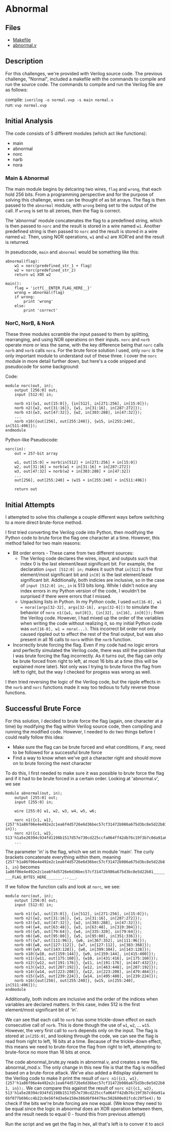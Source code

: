 # Abnormal

## Files
 - [Makefile](./Makefile)
 - [abnormal.v](./abnormal.v)

## Description
For this challenges, we're provided with Verilog source code. The previous challenge, "Normal", included a makefile with the commands to compile and run the source code. The commands to compile and run the Verilog file are as follows:

compile: `iverilog -o normal.vvp -s main normal.v`  
run: `vvp normal.vvp`

## Initial Analysis
The code consists of 5 different modules (which act like functions):
  - main
  - abnormal
  - norc
  - narb
  - nora

### Main & Abnormal
The main module begins by delcaring two wires, `flag` and `wrong`, that each hold 256 bits. From a programming perspective and for the purpose of solving this challenge, wires can be thought of as bit arrays. The flag is then passed to the `abnormal` module, with `wrong` being set to the output of the call. If `wrong` is set to all zeroes, then the flag is correct.

The 'abnormal' module concatenates the flag to a predefined string, which is then passed to `norc` and the result is stored in a wire named `w1`. Another predefined string is then passed to `norc` and the result is stored in a wire named `w2`. Then, using NOR operations, `w1` and `w2` are XOR'ed and the result is returned.

In pseudocode, `main` and `abnormal` would be something like this:
```
abnormal(flag):
    w1 = norc(predefined_str_1 + flag)
    w2 = norc(predefined_str_2)
    return w1 XOR w2

main():
    flag = 'ictf{__ENTER_FLAG_HERE__}'
    wrong = abnormal(flag)
    if wrong:
        print 'wrong'
    else:
        print 'correct'
```

### NorC, NorB, & NorA
These three modules scramble the input passed to them by splitting, rearranging, and using NOR operations on their inputs. `norc` and `norb` operate more or less the same, with the key difference being that `norc` calls `norb` and `norb` calls `nora`. For the brute force solution I used, only `norc` is the only important module to understand out of these three. I cover the `norc` module in more detail further down, but here's a code snipped and pseudocode for some background:

Code:
```
module norc(out, in);
    output [256:0] out;
    input [512:0] in;

    norb n1({w1, out[15:0]}, {in[512], in[271:256], in[15:0]});
    norb n2({w2, out[31:16]}, {w1, in[31:16], in[287:272]});
    norb n3({w3, out[47:32]}, {w2, in[303:288], in[47:32]});
    ...
    norb n16({out[256], out[255:240]}, {w15, in[255:240], in[511:496]});
endmodule
```

Python-like Pseudocode:
```
norc(in):
    out = 257-bit array
    
    w1, out[15:0] = norb(in[512] + in[271:256] + in[15:0])
    w2, out[31:16] = norb(w1 + in[31:16] + in[287:272])
    w3, out[47:32] = norb(w2 + in[303:288] + in[47:32])
    ...
    out[256], out[255:240] = (w15 + in[255:240] + in[511:496])
    
    return out
```

## Initial Attempts
I attempted to solve this challenge a couple different ways before switching to a more direct brute-force method.

I first tried converting the Verilog code into Python, then modifying the Python code to brute force the flag one character at a time. However, this method failed for two main reasons:
  - Bit order errors - These came from two different sources:  
    - The Verilog code declares the wires, input, and outputs such that index 0 is the last element/least significant bit. For example, the declaration `input [512:0] in;` makes it such that `in[512]` is the first element/most significant bit and `in[0]` is the last element/least significant bit. Additionally, both indicies are inclusive, so in the case of `input [512:0] in;`, `in` is 513 bits long. While I didn't notice any index errors in my Python version of the code, I wouldn't be surprised if there were errors that I missed.
    - Unpacking lists in Python. In my Python code, I used `out[16-0], w1 = nora([args[32-32], args[32-16], args[32-0]])` to simulate the behavior of `nora n1({w1, out[0]}, {in[32], in[16], in[0]});` from the Verilog code. However, I had mixed up the order of the variables when writing the code without realizing it, so my initial Python code was `out[16-0], w1 = nora(...)`. This incorrect bit order not only caused rippled out to effect the rest of the final output, but was also present in all 16 calls to `nora` within the `norb` function.
  - Incorrectly brute forcing the flag. Even if my code had no logic errors and perfectly simulated the Verilog code, there was still the problem that I was brute forcing the flag incorrectly. As it turns out, the flag can only be brute forced from right to left, at most 16 bits at a time (this will be explained more later). Not only was I trying to brute force the flag from left to right, but the way I checked for progess was wrong as well.

I then tried reversing the logic of the Verilog code, but the ripple effects in the `norb` and `norc` functions made it way too tedious to fully reverse those functions.

## Successful Brute Force
For this solution, I decided to brute force the flag (again, one character at a time) by modifying the flag within Verilog source code, then compiling and running the modified code. However, I needed to do two things before I could really follow this idea:
  - Make sure the flag can be brute forced and what conditions, if any, need to be followed for a successful brute force
  - Find a way to know when we've got a character right and should move on to brute forcing the next character



To do this, I first needed to make sure it was possible to brute force the flag and if it had to be brute forced in a certain order. Looking at 'abnormal.v', we see

```
module abnormal(out, in);
    output [255:0] out;
    input [255:0] in;

    wire [255:0] w1, w2, w3, w4, w5, w6;

    norc n1({c1, w1}, {257'h1a86f06e4e492e2c1ea6f4d5726e6d36bec57cf31472b986a675d3bc8e5d22b81, in});
	norc n2({c1, w2}, 513'h1a5e20394c934fd1198b1517d57e730cd225ccfa064ff42db76c19f3b7c0da91a6bf077b696cc4b22c0e56f4d3e6e150e386d6f04479ac502600e01fcdc29f5e4);
	...
```

The parameter 'in' is the flag, which we set in module 'main'. The curly brackets concatenate everything within them, meaning `{257'h1a86f06e4e492e2c1ea6f4d5726e6d36bec57cf31472b986a675d3bc8e5d22b81, in}` becomes `1a86f06e4e492e2c1ea6f4d5726e6d36bec57cf31472b986a675d3bc8e5d22b81________FLAG_BYTES_HERE_______...___`.

If we follow the function calls and look at `norc`, we see:
```
module norc(out, in);
    output [256:0] out;
    input [512:0] in;

    norb n1({w1, out[15:0]}, {in[512], in[271:256], in[15:0]});
    norb n2({w2, out[31:16]}, {w1, in[31:16], in[287:272]});
    norb n3({w3, out[47:32]}, {w2, in[303:288], in[47:32]});
    norb n4({w4, out[63:48]}, {w3, in[63:48], in[319:304]});
    norb n5({w5, out[79:64]}, {w4, in[335:320], in[79:64]});
    norb n6({w6, out[95:80]}, {w5, in[95:80], in[351:336]});
    norb n7({w7, out[111:96]}, {w6, in[367:352], in[111:96]});
    norb n8({w8, out[127:112]}, {w7, in[127:112], in[383:368]});
    norb n9({w9, out[143:128]}, {w8, in[399:384], in[143:128]});
    norb n10({w10, out[159:144]}, {w9, in[159:144], in[415:400]});
    norb n11({w11, out[175:160]}, {w10, in[431:416], in[175:160]});
    norb n12({w12, out[191:176]}, {w11, in[191:176], in[447:432]});
    norb n13({w13, out[207:192]}, {w12, in[463:448], in[207:192]});
    norb n14({w14, out[223:208]}, {w12, in[223:208], in[479:464]});
    norb n15({w15, out[239:224]}, {w14, in[495:480], in[239:224]});
    norb n16({out[256], out[255:240]}, {w15, in[255:240], in[511:496]});
endmodule
```
Additionally, both indices are inclusive and the order of the indices when variables are declared matters. In this case, index 512 is the first element/most significant bit of 'in'.

We can see that each call to `norb` has some trickle-down effect on each consecutive call of `norb`. This is done though the use of `w1`, `w2`, ... `w15`. However, the very first call to `norb` depends only on the input. The flag is stored at `in[255:0]`, and looking through the code, we can see the flag is read from right to left, 16 bits at a time. Because of the trickle-down effect, this means we need to brute-force the flag from right to left, attempting to brute-force no more than 16 bits at once.

The code abnormal_brute.py reads in abnormal.v, and creates a new file, abnormal_mod.v. The only change in this new file is that the flag is modified based on a brute-force attack. We've also added a #display statement to the Verilog code to make it print the result of `norc n1({c1, w1}, {257'h1a86f06e4e492e2c1ea6f4d5726e6d36bec57cf31472b986a675d3bc8e5d22b81, in});`. We can compare this against the result of `norc n2({c1, w2}, 513'h1a5e20394c934fd1198b1517d57e730cd225ccfa064ff42db76c19f3b7c0da91a6bf077b696cc4b22c0e56f4d3e6e150e386d6f04479ac502600e01fcdc29f5e4);` to check if the bits we're brute forcing are now equal. (We know they need to be equal since the logic in abnormal does an XOR operation between them, and the result needs to equal 0 - found this from previous attempt)

Run the script and we get the flag in hex, all that's left is to conver it to ascii
